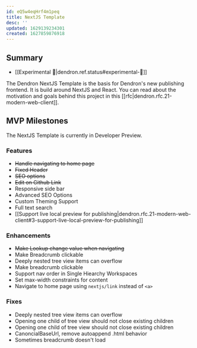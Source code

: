 ```yaml
---
id: eQ5w4eqHrf4m1peq
title: NextJS Template
desc: ''
updated: 1629139234301
created: 1627859876918
---
```


## Summary 
- [[Experimental 🧪|dendron.ref.status#experimental-🧪]]

The Dendron NextJS Template is the basis for Dendron's new publishing frontend. It is build around NextJS and React. You can read about the motivation and goals behind this project in this [[rfc|dendron.rfc.21-modern-web-client]].

## MVP Milestones

The NextJS Template is currently in Developer Preview. 

### Features
-   ~~Handle navigating to home page~~
-   ~~Fixed Header~~
-   ~~SEO options~~
-   ~~Edit on Github Link~~
-   Responsive side bar
-   Advanced SEO Options 
-   Custom Theming Support
-   Full text search
-   [[Support live local preview for publishing|dendron.rfc.21-modern-web-client#3-support-live-local-preview-for-publishing]]

### Enhancements
-   ~~Make Lookup change value when navigating~~
-   Make Breadcrumb clickable
-   Deeply nested tree view items can overflow 
-   Make breadcrumb clickable 
-   Support nav order in Single Hiearchy Workspaces
-   Set max-width constraints for content
-   Navigate to home page using `nextjs/link` instead of `<a>`

### Fixes
-   Deeply nested tree view items can overflow
-   Opening one child of tree view should not close existing children
-   Opening one child of tree view should not close existing children
-   CanoncialBaseUrl, remove autoappend .html behavior
-   Sometimes breadcrumb doesn't load